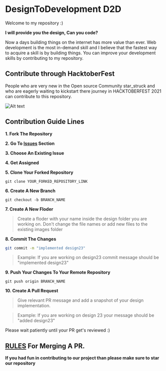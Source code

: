 # DesignToDevelopment D2D


Welcome to my repository :)

**I will provide you the design, Can you code?**

Now a days building things on the internet has more value than ever.
Web development is the most in-demand skill and I believe that the fastest way to acquire a skill is by building things. You can improve your development skills by contributing to my repository.



## Contribute through HacktoberFest

People who are very new in the Open source Community star_struck and who are eagerly waiting to kickstart there journey in HACKTOBERFEST 2021 can contribute to this repository.

![Alt text](https://user-images.githubusercontent.com/55646472/134764712-4ac53e96-2d8f-46a1-8946-4afb4d23abbb.png "Title")

## Contribution Guide Lines

**1. Fork The Repository**

**2. Go To [Issues](https://github.com/rishikeshreddyakkireddy/designtodevelopment/issues) Section**

**3. Choose An Existing Issue**

**4. Get Assigned**

**5. Clone Your Forked Repository**

    git clone YOUR_FORKED_REPOSITORY_LINK

**6. Create A New Branch**

    git checkout -b BRANCH_NAME

**7. Create A New Floder**

> Create a floder with your name inside the design folder you are working on.
> Don't change the file names or add new files to the existing images folder

**8. Commit The Changes**
```bash
git commit -m "implemented design23"
```
> Example: If you are working on design23 commit message should be "implemented design23"

**9. Push Your Changes To Your Remote Repository**

    git push origin BRANCH_NAME

**10. Create A Pull Request**

> Give relevant PR message and add a snapshot of your design implementation.

> Example: If you are working on design 23 your message should be "added design23"

Please wait patiently until your PR get's reviewed :)

## [RULES](https://github.com/rishikeshreddyakkireddy/designtodevelopment/blob/main/RULES.MD) For Merging A PR.

**If you had fun in contributing to our project than please make sure to star our repository**

